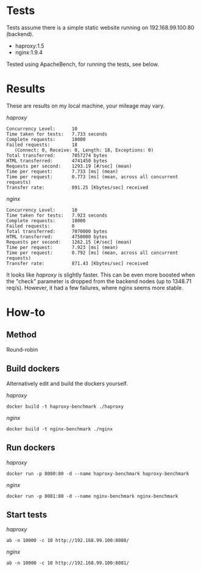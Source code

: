 # Tests

Tests assume there is a simple static website running on 192.168.99.100:80 (backend).

- haproxy:1.5
- nginx:1.9.4

Tested using ApacheBench, for running the tests, see below.

# Results

These are results on my local machine, your mileage may vary.

*haproxy*

```
Concurrency Level:      10
Time taken for tests:   7.733 seconds
Complete requests:      10000
Failed requests:        18
   (Connect: 0, Receive: 0, Length: 18, Exceptions: 0)
Total transferred:      7057274 bytes
HTML transferred:       4741450 bytes
Requests per second:    1293.19 [#/sec] (mean)
Time per request:       7.733 [ms] (mean)
Time per request:       0.773 [ms] (mean, across all concurrent requests)
Transfer rate:          891.25 [Kbytes/sec] received
```

*nginx*

```
Concurrency Level:      10
Time taken for tests:   7.923 seconds
Complete requests:      10000
Failed requests:        0
Total transferred:      7070000 bytes
HTML transferred:       4750000 bytes
Requests per second:    1262.15 [#/sec] (mean)
Time per request:       7.923 [ms] (mean)
Time per request:       0.792 [ms] (mean, across all concurrent requests)
Transfer rate:          871.43 [Kbytes/sec] received
```

It looks like _haproxy_ is slightly faster. This can be even more boosted when the "check" parameter is dropped from the backend nodes (up to 1348.71 req/s). However, it had a few failures, where nginx seems more stable.

# How-to

## Method

Round-robin

## Build dockers

Alternatively edit and build the dockers yourself.

*haproxy*

```
docker build -t haproxy-benchmark ./haproxy
```

*nginx*

```
docker build -t nginx-benchmark ./nginx
```

## Run dockers

*haproxy*

```
docker run -p 8080:80 -d --name haproxy-benchmark haproxy-benchmark
```

*nginx*

```
docker run -p 8081:80 -d --name nginx-benchmark nginx-benchmark
```

## Start tests

*haproxy*

```
ab -n 10000 -c 10 http://192.168.99.100:8080/
```

*nginx*

```
ab -n 10000 -c 10 http://192.168.99.100:8081/
```

